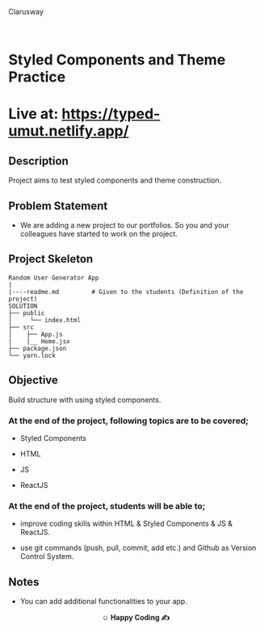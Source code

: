 <p>Clarusway<img align="right"
  src="https://secure.meetupstatic.com/photos/event/3/1/b/9/600_488352729.jpeg"  width="15px"></p>

<br>

# Styled Components and Theme Practice

# Live at: https://typed-umut.netlify.app/



## Description

Project aims to test styled components and theme construction.

## Problem Statement

- We are adding a new project to our portfolios. So you and your colleagues have started to work on the project.

## Project Skeleton

```
Random User Generator App
|
|----readme.md         # Given to the students (Definition of the project)
SOLUTION
├── public
│     └── index.html
├── src
│    ├── App.js
|    |__ Home.jsx
├── package.json
└── yarn.lock
```


## Objective

Build structure with using styled components.

### At the end of the project, following topics are to be covered;

- Styled Components

- HTML

- JS

- ReactJS

### At the end of the project, students will be able to;

- improve coding skills within HTML & Styled Components & JS & ReactJS.

- use git commands (push, pull, commit, add etc.) and Github as Version Control System.

## Notes

- You can add additional functionalities to your app.

**<p align="center">&#9786; Happy Coding &#9997;</p>**
